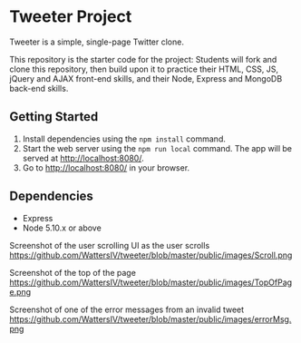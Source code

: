 # Tweeter Project

Tweeter is a simple, single-page Twitter clone.

This repository is the starter code for the project: Students will fork and clone this repository, then build upon it to practice their HTML, CSS, JS, jQuery and AJAX front-end skills, and their Node, Express and MongoDB back-end skills.

## Getting Started

1. Install dependencies using the `npm install` command.
2. Start the web server using the `npm run local` command. The app will be served at <http://localhost:8080/>.
3. Go to <http://localhost:8080/> in your browser.

## Dependencies

- Express
- Node 5.10.x or above

Screenshot of the user scrolling UI as the user scrolls
https://github.com/WattersIV/tweeter/blob/master/public/images/Scroll.png 

Screenshot of the top of the page
https://github.com/WattersIV/tweeter/blob/master/public/images/TopOfPage.png 

Screenshot of one of the error messages from an invalid tweet
https://github.com/WattersIV/tweeter/blob/master/public/images/errorMsg.png